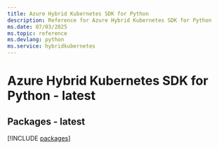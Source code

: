 ```yaml
---
title: Azure Hybrid Kubernetes SDK for Python
description: Reference for Azure Hybrid Kubernetes SDK for Python
ms.date: 07/03/2025
ms.topic: reference
ms.devlang: python
ms.service: hybridkubernetes
---
```

# Azure Hybrid Kubernetes SDK for Python - latest
## Packages - latest
[!INCLUDE [packages](hybrid-kubernetes-index.md)]